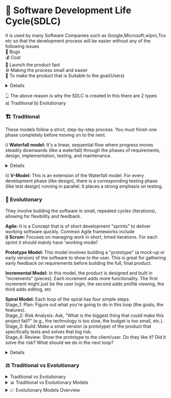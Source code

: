 # 🧩 Software Development Life Cycle(SDLC)
It is used by many Software Companies such as Google,Microsoft,wipro,Tcs etc so that the development process will be easier without any of the following issues  
🐞 Bugs  
💰 Cost  
🚀 Launch the product fast  
⚙️ Making the process small and easier  
🎯 To make the product that is Suitable to the goal(Users)  
   <details>
      ![SDLC Diagram](https://github.com/LikhithAvinash/Computer_Science_Notes/blob/master/Software_Engineering/assets/SDLC.png)
    </details>
    
👆 The above reason is why the SDLC is created
In this there are 2 types  
a) Traditional b) Evolutionary 

### 🏗️ Traditional ###
These models follow a strict, step-by-step process. You must finish one phase completely before moving on to the next.  

i) **Waterfall model:** It's a linear, sequential flow where progress moves steadily downwards (like a waterfall) through the phases of requirements, design, implementation, testing, and maintenance.  
<details>![Waterfall](https://github.com/LikhithAvinash/Computer_Science_Notes/blob/master/Software_Engineering/assets/waterfall.png)</details>

ii) **V-Model:** This is an extension of the Waterfall model. For every development phase (like design), there is a corresponding testing phase (like test design) running in parallel. It places a strong emphasis on testing.  

### 🔁 Evolutionary
They involve building the software in small, repeated cycles (iterations), allowing for flexibility and feedback.

**Agile:** It is a Concept that is of short development "sprints" to deliver working software quickly. Common Agile frameworks include  
    **i) Scrum:** Focuses on managing work in short, timed iterations. For each sprint it should mainly have 'working model'.

**Prototype Model:** This model involves building a "prototype" (a mock-up or early version) of the software to show to the user. This is great for gathering early feedback on requirements before building the full, final product.

**Incremental Model:** In this model, the product is designed and built in "increments" (pieces). Each increment adds more functionality. The first increment might just be the user login, the second adds profile viewing, the third adds editing, etc

**Spiral Model:** Each loop of the spiral has four simple steps:  
    Stage_1: Plan: Figure out what you're going to do in this loop (the goals, the features).  
    Stage_2: Risk Analysis: Ask, "What is the biggest thing that could make this project fail?" (e.g., the technology is too slow, the budget is too small, etc.).  
    Stage_3: Build: Make a small version (a prototype) of the product that specifically tests and solves that big risk.  
    Stage_4: Review: Show the prototype to the client/user. Do they like it? Did it solve the risk? What should we do in the next loop? 
    
   <details>![Spiral Model](https://github.com/LikhithAvinash/Computer_Science_Notes/blob/master/Software_Engineering/assets/spiral.png)</details>

### ⚖️ Traditional vs Evolutionary
<details>
   <summary>Traditional vs Evolutionary</summary>
   <img width="675" height="899" alt="Traditional vs Evolutionary" src="https://github.com/user-attachments/assets/cd2fcf0a-1f24-4f4c-9b80-b1491d7ba11c" />
</details>

<details>
  <summary>📊 Traditional vs Evolutionary Models</summary>
  <img 
    src="https://github.com/LikhithAvinash/Computer_Science_Notes/blob/master/Software_Engineering/assets/traditional.png?raw=true" 
    alt="Traditional vs Evolutionary Models" 
    width="675" 
    height="899" 
  />
</details>

<details>
  <summary>📈 Evolutionary Models Overview</summary>
  <img 
    src="https://github.com/LikhithAvinash/Computer_Science_Notes/blob/master/Software_Engineering/assets/Evolutionary.png?raw=true" 
    alt="Evolutionary Models" 
    width="675" 
    height="899" 
  />
</details>











